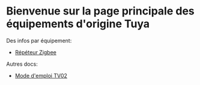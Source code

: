 # Bienvenue sur la page principale des équipements d'origine Tuya

Des infos par équipement:
- [Répéteur Zigbee](./TS0207__TZ3000_m0vaazab.md)

Autres docs:

- [Mode d'emploi TV02](./TV02-ZG-mode-emploi.pdf)


